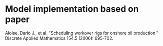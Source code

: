 # Model implementation based on paper
Aloise, Dario J., et al. "Scheduling workover rigs for onshore oil production." Discrete Applied Mathematics 154.5 (2006): 695-702.
